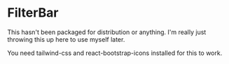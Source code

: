 # FilterBar

This hasn't been packaged for distribution or anything. I'm really just throwing this up here to use myself later.

You need tailwind-css and react-bootstrap-icons installed for this to work.
